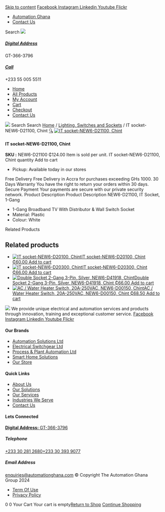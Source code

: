 [Skip to content](https://store.automationghana.com/product/it-socket-new6-d21100-chint/#content)
[ Facebook ](https://www.facebook.com/automationgh/) [ Instagram ](https://www.instagram.com/automationgh/) [ Linkedin ](https://www.linkedin.com/company/the-automation-ghana-limited/) [ Youtube ](https://www.youtube.com/channel/UCurrRDUSm5oIW39VXjn1u0w) [ Flickr ](https://www.flickr.com/photos/181794037@N07/)
  * [ Automation Ghana ](https://automationghana.com)
  * [ Contact Us ](https://store.automationghana.com/contact/)


Search
[ ![](https://store.automationghana.com/wp-content/uploads/2024/04/Website-TAGG-Logo-BLUE.png) ](https://store.automationghana.com/)
[ ](https://maps.app.goo.gl/m4xeaagWCNbLk4jM6)
#####  [ Digital Address ](https://maps.app.goo.gl/m4xeaagWCNbLk4jM6)
GT-366-3796 
[ ](tel:+233550055511)
#####  [ Call ](tel:+233550055511)
+233 55 005 5511 
  * [Home](https://store.automationghana.com/)
  * [All Products](https://store.automationghana.com/shop/)
  * [My Account](https://store.automationghana.com/my-account/)
  * [Cart](https://store.automationghana.com/cart/)
  * [Checkout](https://store.automationghana.com/checkout/)
  * [Contact Us](https://store.automationghana.com/contact/)


[![](https://store.automationghana.com/wp-content/uploads/2024/04/AutomationGhana_logo_white.png)](https://store.automationghana.com)
Search
Search
[Home](https://store.automationghana.com) / [Lighting, Switches and Sockets](https://store.automationghana.com/product-category/lighting-switches-and-sockets/) / IT socket-NEW6-D21100, Chint
[🔍](https://store.automationghana.com/product/it-socket-new6-d21100-chint/)
[![IT socket-NEW6-D21100, Chint](https://store.automationghana.com/wp-content/uploads/2020/04/the-two-600x569.jpg)](https://store.automationghana.com/wp-content/uploads/2020/04/the-two.jpg)
####  IT socket-NEW6-D21100, Chint 
**SKU :** NEW6-D21100 
₵124.00
Item is sold per unit.
IT socket-NEW6-D21100, Chint quantity
Add to cart
  * Pickup: Available today in our stores


Free Delivery 
Free Delivery in Accra for purchases exceeding GHs 1000. 
30 Days Warranty 
You have the right to return your orders within 30 days. 
Secure Payment 
Your payments are secure with our private security network. 
Product Description
Product Description
NEW6-D21100, IT Socket, 1-Gang 
  * 1-Gang Broadband TV With Distributor & Wall Switch Socket
  * Material: Plastic
  * Colour: White


Related Products 
## Related products
  * [![IT socket-NEW6-D20100, Chint](https://store.automationghana.com/wp-content/uploads/2020/04/DATA-Socket-1-1-300x300.jpg)IT socket-NEW6-D20100, Chint ₵60.00 ](https://store.automationghana.com/product/it-socket-new6-d20100-chint/)
[Add to cart](https://store.automationghana.com/product/it-socket-new6-d21100-chint/?add-to-cart=1515)
  * [![IT socket-NEW6-D20300, Chint](https://store.automationghana.com/wp-content/uploads/2020/04/TELEPHONE-300x300.jpg)IT socket-NEW6-D20300, Chint ₵66.00 ](https://store.automationghana.com/product/it-socket-new6-d20300-chint/)
[Add to cart](https://store.automationghana.com/product/it-socket-new6-d21100-chint/?add-to-cart=1516)
  * [![Double Socket 2-Gang 3-Pin, Silver, NEW6-D41918, Chint](https://store.automationghana.com/wp-content/uploads/2020/04/2-gang-silver-300x300.jpg)Double Socket 2-Gang 3-Pin, Silver, NEW6-D41918, Chint ₵66.00 ](https://store.automationghana.com/product/double-socket-new6-d41918-chint/)
[Add to cart](https://store.automationghana.com/product/it-socket-new6-d21100-chint/?add-to-cart=1510)
  * [![AC / Water Heater Switch, 20A-250VAC, NEW6-D00150, Chint](https://store.automationghana.com/wp-content/uploads/2020/04/ac-water-heater-300x300.jpg)AC / Water Heater Switch, 20A-250VAC, NEW6-D00150, Chint ₵68.50 ](https://store.automationghana.com/product/ac-water-heater-switch-new6-d00150-chint/)
[Add to cart](https://store.automationghana.com/product/it-socket-new6-d21100-chint/?add-to-cart=1502)


![](https://store.automationghana.com/wp-content/uploads/2024/04/AutomationGhana_logo_white.png)
We provide unique electrical and automation services and products through innovation, training and exceptional customer service.
[ Facebook ](https://www.facebook.com/automationgh/) [ Instagram ](https://www.instagram.com/automationgh/) [ Linkedin ](https://www.linkedin.com/company/the-automation-ghana-limited/) [ Youtube ](https://www.youtube.com/channel/UCurrRDUSm5oIW39VXjn1u0w) [ Flickr ](https://www.flickr.com/photos/181794037@N07/)
#### Our Brands
  * [ Automation Solutions Ltd ](https://store.automationghana.com/product/it-socket-new6-d21100-chint/)
  * [ Electrical Switchgear Ltd ](https://store.automationghana.com/product/it-socket-new6-d21100-chint/)
  * [ Process & Plant Automation Ltd ](https://store.automationghana.com/product/it-socket-new6-d21100-chint/)
  * [ Smart Home Solutions ](https://store.automationghana.com/product/it-socket-new6-d21100-chint/)
  * [ Our Store ](https://store.automationghana.com/product/it-socket-new6-d21100-chint/)


#### Quick Links
  * [ About Us ](https://store.automationghana.com/product/it-socket-new6-d21100-chint/)
  * [ Our Solutions ](https://store.automationghana.com/product/it-socket-new6-d21100-chint/)
  * [ Our Services ](https://store.automationghana.com/product/it-socket-new6-d21100-chint/)
  * [ Industries We Serve ](https://store.automationghana.com/product/it-socket-new6-d21100-chint/)
  * [ Contact Us ](https://store.automationghana.com/product/it-socket-new6-d21100-chint/)


#### Lets Connected
[**Digital Address:** GT-366-3796](https://maps.app.goo.gl/m4xeaagWCNbLk4jM6)
#####  Telephone 
[ +233 30 281 2680](tel:+233302812680)[+233 30 393 9077](https://store.automationghana.com/product/it-socket-new6-d21100-chint/+233303939077)
#####  Email Address 
enquiries@automationghana.com 
© Copyright The Automation Ghana Group 2024
  * [ Term Of Use ](https://store.automationghana.com/product/it-socket-new6-d21100-chint/)
  * [ Privacy Policy ](https://store.automationghana.com/product/it-socket-new6-d21100-chint/)


0
0
Your Cart
Your cart is empty[Return to Shop](https://store.automationghana.com/shop/)
[Continue Shopping](https://store.automationghana.com/product/it-socket-new6-d21100-chint/)
